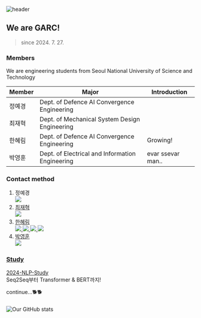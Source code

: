 ![header](https://capsule-render.vercel.app/api?type=waving&color=0A66C2&height=100&section=header&text=capsule%20render&fontSize=0)

## We are GARC!
> since 2024. 7. 27.

### Members
We are engineering students from Seoul National University of Science and Technology

| Member | Major | Introduction |
| ------ | ------ | ------ | 
| 정예경 | Dept. of Defence AI Convergence Engineering | |
| 최재혁 | Dept. of Mechanical System Design Engineering | |
| 한혜림 | Dept. of Defence AI Convergence Engineering | Growing! |
| 박영훈 | Dept. of Electrical and Information Engineering | evar ssevar man.. |

### Contact method
1. 정예경
</br><a href="https://github.com/AKJ457"><img src="https://img.shields.io/badge/GitHub-181717?style=flat&logo=GitHub&logoColor=white"/> 
2. 최재혁
</br><a href="https://github.com/hicjh00"><img src="https://img.shields.io/badge/GitHub-181717?style=flat&logo=GitHub&logoColor=white"/>
3. 한혜림
</br><a href="https://www.linkedin.com/in/hanhyerim/"><img src="https://img.shields.io/badge/Linkedin-0A66C2?style=flat&logo=Linkedin&logoColor=white"/> 
<a href="https://github.com/hyeeee14"><img src="https://img.shields.io/badge/GitHub-181717?style=flat&logo=GitHub&logoColor=white"/>
<a href="https://scholar.google.com/citations?user=XyPpek4AAAAJ&hl=ko"><img src="https://img.shields.io/badge/Google Scholar-4285F4?style=flat&logo=Google Scholar&logoColor=white"/>
<a href="https://www.instagram.com/tteokhyerim"><img src="https://img.shields.io/badge/Instagram-E4405F?style=flat&logo=Instagram&logoColor=white"/>
4. 박영훈
</br><a href="https://github.com/robot-is-my-life"><img src="https://img.shields.io/badge/GitHub-181717?style=flat&logo=GitHub&logoColor=white"/>

### Study
[2024-NLP-Study](https://github.com/Gongneung-AI-Research-Club-GARC/2024-NLP-Study)
</br> Seq2Seq부터 Transformer & BERT까지!

continue...🐕🐕

### 
![Our GitHub stats](https://github-readme-stats.vercel.app/api?username=Gongneung-AI-Research-Club-GARC&show_icons=true&theme=transparent)

